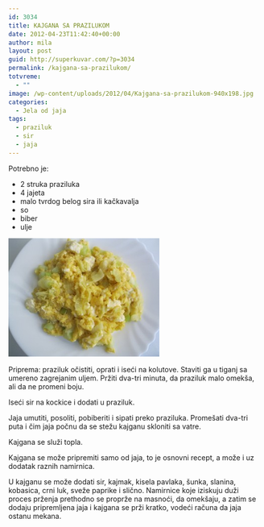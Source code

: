 ```yaml
---
id: 3034
title: KAJGANA SA PRAZILUKOM
date: 2012-04-23T11:42:40+00:00
author: mila
layout: post
guid: http://superkuvar.com/?p=3034
permalink: /kajgana-sa-prazilukom/
totvreme:
  - ""
image: /wp-content/uploads/2012/04/Kajgana-sa-prazilukom-940x198.jpg
categories:
  - Jela od jaja
tags:
  - praziluk
  - sir
  - jaja
---
```

Potrebno je:

  * 2 struka praziluka
  * 4 jajeta
  * malo tvrdog belog sira ili kačkavalja
  * so
  * biber
  * ulje

<img class="alignnone size-medium wp-image-3035" title="Kajgana sa prazilukom" src="/wp-content/uploads/2012/04/Kajgana-sa-prazilukom-e1335181168688-300x235.jpg" alt="" width="300" height="235" /> 

Priprema: praziluk očistiti, oprati i iseći na kolutove. Staviti ga u tiganj sa umereno zagrejanim uljem. Pržiti dva-tri minuta, da praziluk malo omekša, ali da ne promeni boju.

Iseći sir na kockice i dodati u praziluk.

Jaja umutiti, posoliti, pobiberiti i sipati preko praziluka. Promešati dva-tri puta i čim jaja počnu da se stežu kajganu skloniti sa vatre.

Kajgana se služi topla.

Kajgana se može pripremiti samo od jaja, to je osnovni recept, a može i uz dodatak raznih namirnica.

U kajganu se može dodati sir, kajmak, kisela pavlaka, šunka, slanina, kobasica, crni luk, sveže paprike i slično. Namirnice koje iziskuju duži proces prženja prethodno se proprže na masnoći, da omekšaju, a zatim se dodaju pripremljena jaja i kajgana se prži kratko, vodeći računa da jaja ostanu mekana.